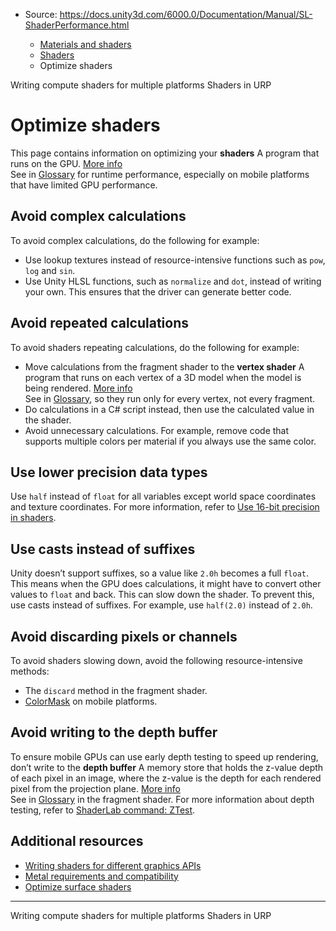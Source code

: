* Source: https://docs.unity3d.com/6000.0/Documentation/Manual/SL-ShaderPerformance.html

  * [Materials and shaders](https://docs.unity3d.com/6000.0/Documentation/Manual/materials-and-shaders.html)
  * [Shaders](https://docs.unity3d.com/6000.0/Documentation/Manual/Shaders.html)
  * Optimize shaders


[](https://docs.unity3d.com/6000.0/Documentation/Manual/class-ComputeShader-crossplatform.html)
Writing compute shaders for multiple platforms
[](https://docs.unity3d.com/6000.0/Documentation/Manual/urp/shaders-in-universalrp.html)
Shaders in URP
# Optimize shaders
This page contains information on optimizing your **shaders** A program that runs on the GPU. [More info](https://docs.unity3d.com/6000.0/Documentation/Manual/Shaders.html)  
See in [Glossary](https://docs.unity3d.com/6000.0/Documentation/Manual/Glossary.html#Shader) for runtime performance, especially on mobile platforms that have limited GPU performance.
## Avoid complex calculations
To avoid complex calculations, do the following for example:
  * Use lookup textures instead of resource-intensive functions such as `pow`, `log` and `sin`.
  * Use Unity HLSL functions, such as `normalize` and `dot`, instead of writing your own. This ensures that the driver can generate better code.


## Avoid repeated calculations
To avoid shaders repeating calculations, do the following for example:
  * Move calculations from the fragment shader to the **vertex shader** A program that runs on each vertex of a 3D model when the model is being rendered. [More info](https://docs.unity3d.com/6000.0/Documentation/Manual/writing-shader-writing-shader-programs-hlsl.html)  
See in [Glossary](https://docs.unity3d.com/6000.0/Documentation/Manual/Glossary.html#vertexshader), so they run only for every vertex, not every fragment.
  * Do calculations in a C# script instead, then use the calculated value in the shader.
  * Avoid unnecessary calculations. For example, remove code that supports multiple colors per material if you always use the same color.


## Use lower precision data types
Use `half` instead of `float` for all variables except world space coordinates and texture coordinates. For more information, refer to [Use 16-bit precision in shaders](https://docs.unity3d.com/6000.0/Documentation/Manual/SL-Use16BitPrecisionInShaders.html).
## Use casts instead of suffixes
Unity doesn’t support suffixes, so a value like `2.0h` becomes a full `float`. This means when the GPU does calculations, it might have to convert other values to `float` and back. This can slow down the shader.
To prevent this, use casts instead of suffixes. For example, use `half(2.0)` instead of `2.0h`.
## Avoid discarding pixels or channels
To avoid shaders slowing down, avoid the following resource-intensive methods:
  * The `discard` method in the fragment shader.
  * [ColorMask](https://docs.unity3d.com/6000.0/Documentation/Manual/SL-Pass.html) on mobile platforms.


## Avoid writing to the depth buffer
To ensure mobile GPUs can use early depth testing to speed up rendering, don’t write to the **depth buffer** A memory store that holds the z-value depth of each pixel in an image, where the z-value is the depth for each rendered pixel from the projection plane. [More info](https://docs.unity3d.com/6000.0/Documentation/Manual/class-RenderTexture.html)  
See in [Glossary](https://docs.unity3d.com/6000.0/Documentation/Manual/Glossary.html#depthbuffer) in the fragment shader. 
For more information about depth testing, refer to [ShaderLab command: ZTest](https://docs.unity3d.com/6000.0/Documentation/Manual/SL-ZTest.html).
## Additional resources
  * [Writing shaders for different graphics APIs](https://docs.unity3d.com/6000.0/Documentation/Manual/SL-PlatformDifferences.html)
  * [Metal requirements and compatibility](https://docs.unity3d.com/6000.0/Documentation/Manual/metal-requirements-and-compatibility.html)
  * [Optimize surface shaders](https://docs.unity3d.com/6000.0/Documentation/Manual/SL-SurfaceShaderOptimize.html)


* * *
[](https://docs.unity3d.com/6000.0/Documentation/Manual/class-ComputeShader-crossplatform.html)
Writing compute shaders for multiple platforms
[](https://docs.unity3d.com/6000.0/Documentation/Manual/urp/shaders-in-universalrp.html)
Shaders in URP
